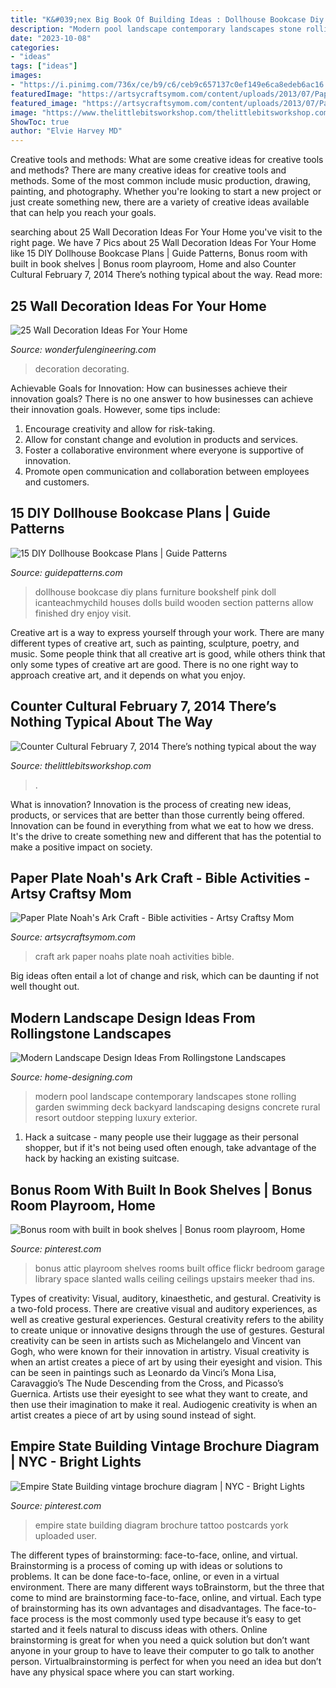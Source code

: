 ```yaml
---
title: "K&#039;nex Big Book Of Building Ideas : Dollhouse Bookcase Diy Plans Furniture Bookshelf Pink Doll Icanteachmychild Houses Dolls Build Wooden Section Patterns Allow Finished Dry Enjoy Visit"
description: "Modern pool landscape contemporary landscapes stone rolling garden swimming deck backyard landscaping designs concrete rural resort outdoor stepping luxury exterior"
date: "2023-10-08"
categories:
- "ideas"
tags: ["ideas"]
images:
- "https://i.pinimg.com/736x/ce/b9/c6/ceb9c657137c0ef149e6ca8edeb6ac16.jpg"
featuredImage: "https://artsycraftsymom.com/content/uploads/2013/07/Paper-plate-Noahs-Ark-Craft.jpg"
featured_image: "https://artsycraftsymom.com/content/uploads/2013/07/Paper-plate-Noahs-Ark-Craft.jpg"
image: "https://www.thelittlebitsworkshop.com/thelittlebitsworkshop.com/Resources/Archive_files/shapeimage_26.png"
ShowToc: true
author: "Elvie Harvey MD"
---
```



Creative tools and methods: What are some creative ideas for creative tools and methods?
There are many creative ideas for creative tools and methods. Some of the most common include music production, drawing, painting, and photography. Whether you're looking to start a new project or just create something new, there are a variety of creative ideas available that can help you reach your goals.

	

		
searching about 25 Wall Decoration Ideas For Your Home you've visit to the right page. We have 7 Pics about 25 Wall Decoration Ideas For Your Home like 15 DIY Dollhouse Bookcase Plans | Guide Patterns, Bonus room with built in book shelves | Bonus room playroom, Home and also Counter Cultural February 7, 2014 There’s nothing typical about the way. Read more:
		
    
## 25 Wall Decoration Ideas For Your Home

<img loading=lazy src="http://wonderfulengineering.com/wp-content/uploads/2014/08/wall-decorating-ideas-13.jpg" onerror="this.onerror=null;this.src='https://tse1.mm.bing.net/th?id=OIP.DR8j5CXSoOB4iLhCQkyB1wHaE9&amp;pid=15.1';" alt="25 Wall Decoration Ideas For Your Home">

_Source: wonderfulengineering.com_

>decoration decorating. 

	

Achievable Goals for Innovation: How can businesses achieve their innovation goals?
There is no one answer to how businesses can achieve their innovation goals. However, some tips include:
1. Encourage creativity and allow for risk-taking.
2. Allow for constant change and evolution in products and services.
3. Foster a collaborative environment where everyone is supportive of innovation. 
4. Promote open communication and collaboration between employees and customers.

    
## 15 DIY Dollhouse Bookcase Plans | Guide Patterns

<img loading=lazy src="http://www.guidepatterns.com/wp-content/uploads/2015/09/DIY-Dollhouse-Bookcase.jpg" onerror="this.onerror=null;this.src='https://tse3.mm.bing.net/th?id=OIP.E2AK3RaN178kMaDepOyXzgHaJ4&amp;pid=15.1';" alt="15 DIY Dollhouse Bookcase Plans | Guide Patterns">

_Source: guidepatterns.com_

>dollhouse bookcase diy plans furniture bookshelf pink doll icanteachmychild houses dolls build wooden section patterns allow finished dry enjoy visit. 

	

Creative art is a way to express yourself through your work. There are many different types of creative art, such as painting, sculpture, poetry, and music. Some people think that all creative art is good, while others think that only some types of creative art are good. There is no one right way to approach creative art, and it depends on what you enjoy.

    
## Counter Cultural February 7, 2014 There’s Nothing Typical About The Way

<img loading=lazy src="https://www.thelittlebitsworkshop.com/thelittlebitsworkshop.com/Resources/Archive_files/shapeimage_26.png" onerror="this.onerror=null;this.src='https://tse4.mm.bing.net/th?id=OIP.q_40TRM4m9FPZv3kYp-eBQAAAA&amp;pid=15.1';" alt="Counter Cultural February 7, 2014 There’s nothing typical about the way">

_Source: thelittlebitsworkshop.com_

>. 

	

What is innovation?
Innovation is the process of creating new ideas, products, or services that are better than those currently being offered. Innovation can be found in everything from what we eat to how we dress. It's the drive to create something new and different that has the potential to make a positive impact on society.

    
## Paper Plate Noah&#039;s Ark Craft - Bible Activities - Artsy Craftsy Mom

<img loading=lazy src="https://artsycraftsymom.com/content/uploads/2013/07/Paper-plate-Noahs-Ark-Craft.jpg" onerror="this.onerror=null;this.src='https://tse2.mm.bing.net/th?id=OIP.iF9a3I9lkgj9QOP7hSreTgHaKl&amp;pid=15.1';" alt="Paper Plate Noah&#039;s Ark Craft - Bible activities - Artsy Craftsy Mom">

_Source: artsycraftsymom.com_

>craft ark paper noahs plate noah activities bible. 

	

Big ideas often entail a lot of change and risk, which can be daunting if not well thought out.

    
## Modern Landscape Design Ideas From Rollingstone Landscapes

<img loading=lazy src="http://cdn.home-designing.com/wp-content/uploads/2014/06/modern-pool-and-exterior.jpeg" onerror="this.onerror=null;this.src='https://tse1.mm.bing.net/th?id=OIP.q7Wj5D12HmeR8S3nGxvx5AHaE6&amp;pid=15.1';" alt="Modern Landscape Design Ideas From Rollingstone Landscapes">

_Source: home-designing.com_

>modern pool landscape contemporary landscapes stone rolling garden swimming deck backyard landscaping designs concrete rural resort outdoor stepping luxury exterior. 

	

1. Hack a suitcase - many people use their luggage as their personal shopper, but if it's not being used often enough, take advantage of the hack by hacking an existing suitcase.

    
## Bonus Room With Built In Book Shelves | Bonus Room Playroom, Home

<img loading=lazy src="https://i.pinimg.com/736x/ce/b9/c6/ceb9c657137c0ef149e6ca8edeb6ac16.jpg" onerror="this.onerror=null;this.src='https://tse1.mm.bing.net/th?id=OIP.58tkHyuX6J7owbYvOWFppwHaJ3&amp;pid=15.1';" alt="Bonus room with built in book shelves | Bonus room playroom, Home">

_Source: pinterest.com_

>bonus attic playroom shelves rooms built office flickr bedroom garage library space slanted walls ceiling ceilings upstairs meeker thad ins. 

	

Types of creativity: Visual, auditory, kinaesthetic, and gestural.
Creativity is a two-fold process. There are creative visual and auditory experiences, as well as creative gestural experiences. Gestural creativity refers to the ability to create unique or innovative designs through the use of gestures. Gestural creativity can be seen in artists such as Michelangelo and Vincent van Gogh, who were known for their innovation in artistry. Visual creativity is when an artist creates a piece of art by using their eyesight and vision. This can be seen in paintings such as Leonardo da Vinci’s Mona Lisa, Caravaggio’s The Nude Descending from the Cross, and Picasso’s Guernica. Artists use their eyesight to see what they want to create, and then use their imagination to make it real. Audiogenic creativity is when an artist creates a piece of art by using sound instead of sight.

    
## Empire State Building Vintage Brochure Diagram | NYC - Bright Lights

<img loading=lazy src="https://s-media-cache-ak0.pinimg.com/736x/0e/5e/7b/0e5e7b8d1dd869d82e446ac1777e101c.jpg" onerror="this.onerror=null;this.src='https://tse3.mm.bing.net/th?id=OIP.iMB10oMsO4AoteQCdGY2uAHaQp&amp;pid=15.1';" alt="Empire State Building vintage brochure diagram | NYC - Bright Lights">

_Source: pinterest.com_

>empire state building diagram brochure tattoo postcards york uploaded user. 

	

The different types of brainstorming: face-to-face, online, and virtual.
Brainstorming is a process of coming up with ideas or solutions to problems. It can be done face-to-face, online, or even in a virtual environment. There are many different ways toBrainstorm, but the three that come to mind are brainstorming face-to-face, online, and virtual. 
Each type of brainstorming has its own advantages and disadvantages. The face-to-face process is the most commonly used type because it’s easy to get started and it feels natural to discuss ideas with others. Online brainstorming is great for when you need a quick solution but don’t want anyone in your group to have to leave their computer to go talk to another person. Virtualbrainstorming is perfect for when you need an idea but don’t have any physical space where you can start working.

